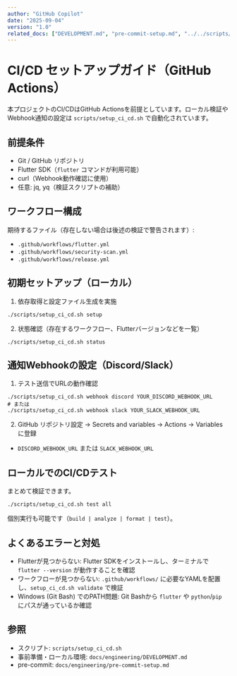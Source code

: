 ```yaml
---
author: "GitHub Copilot"
date: "2025-09-04"
version: "1.0"
related_docs: ["DEVELOPMENT.md", "pre-commit-setup.md", "../../scripts/setup_ci_cd.sh"]
---
```


# CI/CD セットアップガイド（GitHub Actions）

本プロジェクトのCI/CDはGitHub Actionsを前提としています。ローカル検証やWebhook通知の設定は `scripts/setup_ci_cd.sh` で自動化されています。

## 前提条件

- Git / GitHub リポジトリ
- Flutter SDK（`flutter` コマンドが利用可能）
- curl（Webhook動作確認に使用）
- 任意: jq, yq（検証スクリプトの補助）

## ワークフロー構成

期待するファイル（存在しない場合は後述の検証で警告されます）:

- `.github/workflows/flutter.yml`
- `.github/workflows/security-scan.yml`
- `.github/workflows/release.yml`

## 初期セットアップ（ローカル）

1) 依存取得と設定ファイル生成を実施

```
./scripts/setup_ci_cd.sh setup
```

2) 状態確認（存在するワークフロー、Flutterバージョンなどを一覧）

```
./scripts/setup_ci_cd.sh status
```

## 通知Webhookの設定（Discord/Slack）

1) テスト送信でURLの動作確認

```
./scripts/setup_ci_cd.sh webhook discord YOUR_DISCORD_WEBHOOK_URL
# または
./scripts/setup_ci_cd.sh webhook slack YOUR_SLACK_WEBHOOK_URL
```

2) GitHub リポジトリ設定 → Secrets and variables → Actions → Variables に登録

- `DISCORD_WEBHOOK_URL` または `SLACK_WEBHOOK_URL`

## ローカルでのCI/CDテスト

まとめて検証できます。

```
./scripts/setup_ci_cd.sh test all
```

個別実行も可能です（`build | analyze | format | test`）。

## よくあるエラーと対処

- Flutterが見つからない: Flutter SDKをインストールし、ターミナルで `flutter --version` が動作することを確認
- ワークフローが見つからない: `.github/workflows/` に必要なYAMLを配置し、`setup_ci_cd.sh validate` で検証
- Windows (Git Bash) でのPATH問題: Git Bashから `flutter` や `python`/`pip` にパスが通っているか確認

## 参照

- スクリプト: `scripts/setup_ci_cd.sh`
- 事前準備・ローカル環境: `docs/engineering/DEVELOPMENT.md`
- pre-commit: `docs/engineering/pre-commit-setup.md`
